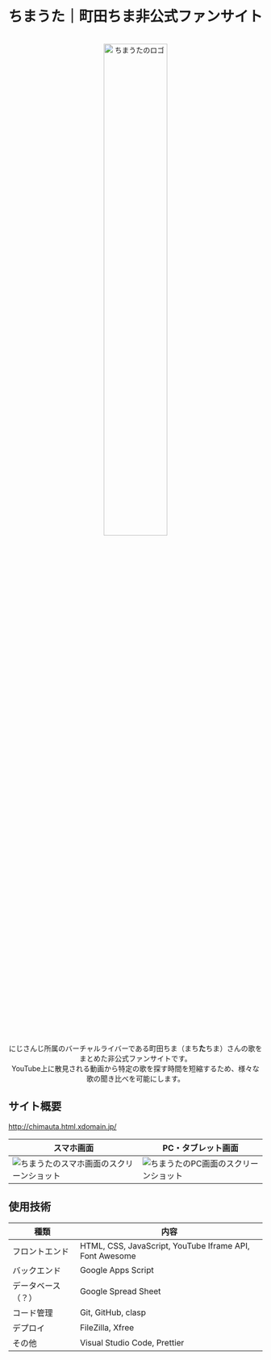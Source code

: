 # ちまうた｜町田ちま非公式ファンサイト

<div align="center">
  <br>
  <img src="https://github.com/pepepepepei/chimauta/assets/64892946/2bee1d44-7bcc-4b81-85b7-32f6466f823f" alt="ちまうたのロゴ" width="50%">
  <p>
    <br>
    にじさんじ所属のバーチャルライバーである町田ちま（まち<b>た</b>ちま）さんの歌をまとめた非公式ファンサイトです。<br>
    YouTube上に散見される動画から特定の歌を探す時間を短縮するため、様々な歌の聞き比べを可能にします。
  </p>
</div>

## サイト概要

<http://chimauta.html.xdomain.jp/>

| スマホ画面 | PC・タブレット画面 |
| - | - |
| ![ちまうたのスマホ画面のスクリーンショット](https://github.com/pepepepepei/chimauta/assets/64892946/156a03ca-369a-4729-bd7b-d48c476da5de) | ![ちまうたのPC画面のスクリーンショット](https://github.com/pepepepepei/chimauta/assets/64892946/67a9f4be-9212-4345-9fab-5a9417a4ed15) |

## 使用技術

| 種類 | 内容 |
| - | - |
| フロントエンド | HTML, CSS, JavaScript, YouTube Iframe API, Font Awesome |
| バックエンド | Google Apps Script |
| データベース（？） | Google Spread Sheet |
| コード管理 | Git, GitHub, clasp |
| デプロイ | FileZilla, Xfree |
| その他 | Visual Studio Code, Prettier |
